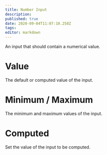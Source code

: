 ```yaml
---
title: Number Input
description: 
published: true
date: 2020-09-04T11:07:10.258Z
tags: 
editor: markdown
---
```


An input that should contain a numerical value.

# Value
The default or computed value of the input.

# Minimum / Maximum
The minimum and maximum values of the input.

# Computed
Set the value of the input to be computed.